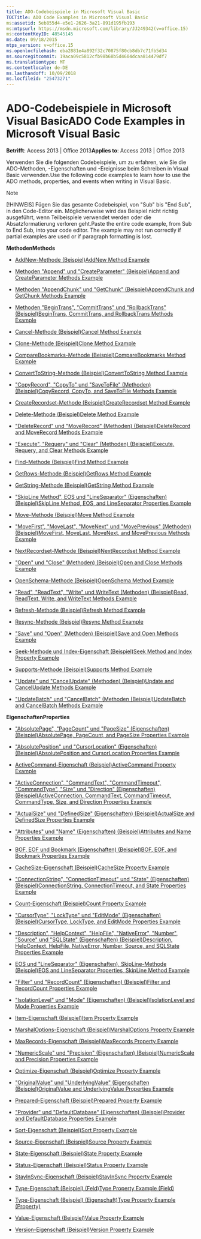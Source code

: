 ```yaml
---
title: ADO-Codebeispiele in Microsoft Visual Basic
TOCTitle: ADO Code Examples in Microsoft Visual Basic
ms:assetid: 5eb855d4-e5e1-2626-3a21-891d195fb193
ms:mtpsurl: https://msdn.microsoft.com/library/JJ249342(v=office.15)
ms:contentKeyID: 48545145
ms.date: 09/18/2015
mtps_version: v=office.15
ms.openlocfilehash: eba2881e4a892f32c70875f80cb8db7c71fb5d34
ms.sourcegitcommit: 19aca09c5812cfb98b68b5d4604dcaa814479df7
ms.translationtype: MT
ms.contentlocale: de-DE
ms.lasthandoff: 10/09/2018
ms.locfileid: "25473271"
---
```

# <a name="ado-code-examples-in-microsoft-visual-basic"></a><span data-ttu-id="1d51b-102">ADO-Codebeispiele in Microsoft Visual Basic</span><span class="sxs-lookup"><span data-stu-id="1d51b-102">ADO Code Examples in Microsoft Visual Basic</span></span>


<span data-ttu-id="1d51b-103">**Betrifft**: Access 2013 | Office 2013</span><span class="sxs-lookup"><span data-stu-id="1d51b-103">**Applies to**: Access 2013 | Office 2013</span></span>

<span data-ttu-id="1d51b-104">Verwenden Sie die folgenden Codebeispiele, um zu erfahren, wie Sie die ADO-Methoden, -Eigenschaften und -Ereignisse beim Schreiben in Visual Basic verwenden.</span><span class="sxs-lookup"><span data-stu-id="1d51b-104">Use the following code examples to learn how to use the ADO methods, properties, and events when writing in Visual Basic.</span></span>


> [!NOTE]
> <P><span data-ttu-id="1d51b-p101">[!HINWEIS] Fügen Sie das gesamte Codebeispiel, von "Sub" bis "End Sub", in den Code-Editor ein. Möglicherweise wird das Beispiel nicht richtig ausgeführt, wenn Teilbeispiele verwendet werden oder die Absatzformatierung verloren geht.</span><span class="sxs-lookup"><span data-stu-id="1d51b-p101">Paste the entire code example, from Sub to End Sub, into your code editor. The example may not run correctly if partial examples are used or if paragraph formatting is lost.</span></span></P>



<span data-ttu-id="1d51b-107">**Methoden**</span><span class="sxs-lookup"><span data-stu-id="1d51b-107">**Methods**</span></span>

  - [<span data-ttu-id="1d51b-108">AddNew-Methode (Beispiel)</span><span class="sxs-lookup"><span data-stu-id="1d51b-108">AddNew Method Example</span></span>](addnew-method-example-vb.md)

  - [<span data-ttu-id="1d51b-109">Methoden "Append" und "CreateParameter" (Beispiel)</span><span class="sxs-lookup"><span data-stu-id="1d51b-109">Append and CreateParameter Methods Example</span></span>](append-and-createparameter-methods-example-vb.md)

  - [<span data-ttu-id="1d51b-110">Methoden "AppendChunk" und "GetChunk" (Beispiel)</span><span class="sxs-lookup"><span data-stu-id="1d51b-110">AppendChunk and GetChunk Methods Example</span></span>](appendchunk-and-getchunk-methods-example-vb.md)

  - [<span data-ttu-id="1d51b-111">Methoden "BeginTrans", "CommitTrans" und "RollbackTrans" (Beispiel)</span><span class="sxs-lookup"><span data-stu-id="1d51b-111">BeginTrans, CommitTrans, and RollbackTrans Methods Example</span></span>](begintrans-committrans-and-rollbacktrans-methods-example-vb.md)

  - [<span data-ttu-id="1d51b-112">Cancel-Methode (Beispiel)</span><span class="sxs-lookup"><span data-stu-id="1d51b-112">Cancel Method Example</span></span>](cancel-method-example-vb.md)

  - [<span data-ttu-id="1d51b-113">Clone-Methode (Beispiel)</span><span class="sxs-lookup"><span data-stu-id="1d51b-113">Clone Method Example</span></span>](clone-method-example-vb.md)

  - [<span data-ttu-id="1d51b-114">CompareBookmarks-Methode (Beispiel)</span><span class="sxs-lookup"><span data-stu-id="1d51b-114">CompareBookmarks Method Example</span></span>](comparebookmarks-method-example-vb.md)

  - [<span data-ttu-id="1d51b-115">ConvertToString-Methode (Beispiel)</span><span class="sxs-lookup"><span data-stu-id="1d51b-115">ConvertToString Method Example</span></span>](converttostring-method-example-vb.md)

  - [<span data-ttu-id="1d51b-116">"CopyRecord", "CopyTo" und "SaveToFile" (Methoden) (Beispiel)</span><span class="sxs-lookup"><span data-stu-id="1d51b-116">CopyRecord, CopyTo, and SaveToFile Methods Example</span></span>](copyrecord-copyto-and-savetofile-methods-example-vb.md)

  - [<span data-ttu-id="1d51b-117">CreateRecordset-Methode (Beispiel)</span><span class="sxs-lookup"><span data-stu-id="1d51b-117">CreateRecordset Method Example</span></span>](createrecordset-method-example-vb.md)

  - [<span data-ttu-id="1d51b-118">Delete-Methode (Beispiel)</span><span class="sxs-lookup"><span data-stu-id="1d51b-118">Delete Method Example</span></span>](delete-method-example-vb.md)

  - [<span data-ttu-id="1d51b-119">"DeleteRecord" und "MoveRecord" (Methoden) (Beispiel)</span><span class="sxs-lookup"><span data-stu-id="1d51b-119">DeleteRecord and MoveRecord Methods Example</span></span>](deleterecord-and-moverecord-methods-example-vb.md)

  - [<span data-ttu-id="1d51b-120">"Execute", "Requery" und "Clear" (Methoden) (Beispiel)</span><span class="sxs-lookup"><span data-stu-id="1d51b-120">Execute, Requery, and Clear Methods Example</span></span>](execute-requery-and-clear-methods-example-vb.md)

  - [<span data-ttu-id="1d51b-121">Find-Methode (Beispiel)</span><span class="sxs-lookup"><span data-stu-id="1d51b-121">Find Method Example</span></span>](find-method-example-vb.md)

  - [<span data-ttu-id="1d51b-122">GetRows-Methode (Beispiel)</span><span class="sxs-lookup"><span data-stu-id="1d51b-122">GetRows Method Example</span></span>](getrows-method-example-vb.md)

  - [<span data-ttu-id="1d51b-123">GetString-Methode (Beispiel)</span><span class="sxs-lookup"><span data-stu-id="1d51b-123">GetString Method Example</span></span>](getstring-method-example-vb.md)

  - [<span data-ttu-id="1d51b-124">"SkipLine Method", EOS und "LineSeparator" (Eigenschaften) (Beispiel)</span><span class="sxs-lookup"><span data-stu-id="1d51b-124">SkipLine Method, EOS, and LineSeparator Properties Example</span></span>](eos-and-lineseparator-properties-and-skipline-method-example-vb.md)

  - [<span data-ttu-id="1d51b-125">Move-Methode (Beispiel)</span><span class="sxs-lookup"><span data-stu-id="1d51b-125">Move Method Example</span></span>](move-method-example-vb.md)

  - [<span data-ttu-id="1d51b-126">"MoveFirst", "MoveLast", "MoveNext" und "MovePrevious" (Methoden) (Beispiel)</span><span class="sxs-lookup"><span data-stu-id="1d51b-126">MoveFirst, MoveLast, MoveNext, and MovePrevious Methods Example</span></span>](movefirst-movelast-movenext-and-moveprevious-methods-example-vb.md)

  - [<span data-ttu-id="1d51b-127">NextRecordset-Methode (Beispiel)</span><span class="sxs-lookup"><span data-stu-id="1d51b-127">NextRecordset Method Example</span></span>](nextrecordset-method-example-vb.md)

  - [<span data-ttu-id="1d51b-128">"Open" und "Close" (Methoden) (Beispiel)</span><span class="sxs-lookup"><span data-stu-id="1d51b-128">Open and Close Methods Example</span></span>](open-and-close-methods-example-vb.md)

  - [<span data-ttu-id="1d51b-129">OpenSchema-Methode (Beispiel)</span><span class="sxs-lookup"><span data-stu-id="1d51b-129">OpenSchema Method Example</span></span>](openschema-method-example-vb.md)

  - [<span data-ttu-id="1d51b-130">"Read", "ReadText", "Write" und WriteText (Methoden) (Beispiel)</span><span class="sxs-lookup"><span data-stu-id="1d51b-130">Read, ReadText, Write, and WriteText Methods Example</span></span>](read-readtext-write-and-writetext-methods-example-vb.md)

  - [<span data-ttu-id="1d51b-131">Refresh-Methode (Beispiel)</span><span class="sxs-lookup"><span data-stu-id="1d51b-131">Refresh Method Example</span></span>](refresh-method-example-vb.md)

  - [<span data-ttu-id="1d51b-132">Resync-Methode (Beispiel)</span><span class="sxs-lookup"><span data-stu-id="1d51b-132">Resync Method Example</span></span>](resync-method-example-vb.md)

  - [<span data-ttu-id="1d51b-133">"Save" und "Open" (Methoden) (Beispiel)</span><span class="sxs-lookup"><span data-stu-id="1d51b-133">Save and Open Methods Example</span></span>](save-and-open-methods-example-vb.md)

  - [<span data-ttu-id="1d51b-134">Seek-Methode und Index-Eigenschaft (Beispiel)</span><span class="sxs-lookup"><span data-stu-id="1d51b-134">Seek Method and Index Property Example</span></span>](seek-method-and-index-property-example-vb.md)

  - [<span data-ttu-id="1d51b-135">Supports-Methode (Beispiel)</span><span class="sxs-lookup"><span data-stu-id="1d51b-135">Supports Method Example</span></span>](supports-method-example-vb.md)

  - [<span data-ttu-id="1d51b-136">"Update" und "CancelUpdate" (Methoden) (Beispiel)</span><span class="sxs-lookup"><span data-stu-id="1d51b-136">Update and CancelUpdate Methods Example</span></span>](update-and-cancelupdate-methods-example-vb.md)

  - [<span data-ttu-id="1d51b-137">"UpdateBatch" und "CancelBatch" (Methoden (Beispiel)</span><span class="sxs-lookup"><span data-stu-id="1d51b-137">UpdateBatch and CancelBatch Methods Example</span></span>](updatebatch-and-cancelbatch-methods-example-vb.md)

<span data-ttu-id="1d51b-138">**Eigenschaften**</span><span class="sxs-lookup"><span data-stu-id="1d51b-138">**Properties**</span></span>

  - [<span data-ttu-id="1d51b-139">"AbsolutePage", "PageCount" und "PageSize" (Eigenschaften) (Beispiel)</span><span class="sxs-lookup"><span data-stu-id="1d51b-139">AbsolutePage, PageCount, and PageSize Properties Example</span></span>](absolutepage-pagecount-and-pagesize-properties-example-vb.md)

  - [<span data-ttu-id="1d51b-140">"AbsolutePosition" und "CursorLocation" (Eigenschaften) (Beispiel)</span><span class="sxs-lookup"><span data-stu-id="1d51b-140">AbsolutePosition and CursorLocation Properties Example</span></span>](absoluteposition-and-cursorlocation-properties-example-vb.md)

  - [<span data-ttu-id="1d51b-141">ActiveCommand-Eigenschaft (Beispiel)</span><span class="sxs-lookup"><span data-stu-id="1d51b-141">ActiveCommand Property Example</span></span>](activecommand-property-example-vb.md)

  - [<span data-ttu-id="1d51b-142">"ActiveConnection", "CommandText", "CommandTimeout", "CommandType", "Size" und "Direction" (Eigenschaften) (Beispiel)</span><span class="sxs-lookup"><span data-stu-id="1d51b-142">ActiveConnection, CommandText, CommandTimeout, CommandType, Size, and Direction Properties Example</span></span>](activeconnection-commandtext-commandtimeout-commandtype-size-and-direction-properties-example-vb.md)

  - [<span data-ttu-id="1d51b-143">"ActualSize" und "DefinedSize" (Eigenschaften) (Beispiel)</span><span class="sxs-lookup"><span data-stu-id="1d51b-143">ActualSize and DefinedSize Properties Example</span></span>](actualsize-and-definedsize-properties-example-vb.md)

  - [<span data-ttu-id="1d51b-144">"Attributes" und "Name" (Eigenschaften) (Beispiel)</span><span class="sxs-lookup"><span data-stu-id="1d51b-144">Attributes and Name Properties Example</span></span>](attributes-and-name-properties-example-vb.md)

  - [<span data-ttu-id="1d51b-145">BOF, EOF und Bookmark (Eigenschaften) (Beispiel)</span><span class="sxs-lookup"><span data-stu-id="1d51b-145">BOF, EOF, and Bookmark Properties Example</span></span>](bof-eof-and-bookmark-properties-example-vb.md)

  - [<span data-ttu-id="1d51b-146">CacheSize-Eigenschaft (Beispiel)</span><span class="sxs-lookup"><span data-stu-id="1d51b-146">CacheSize Property Example</span></span>](cachesize-property-example-vb.md)

  - [<span data-ttu-id="1d51b-147">"ConnectionString", "ConnectionTimeout" und "State" (Eigenschaften) (Beispiel)</span><span class="sxs-lookup"><span data-stu-id="1d51b-147">ConnectionString, ConnectionTimeout, and State Properties Example</span></span>](connectionstring-connectiontimeout-and-state-properties-example-vb.md)

  - [<span data-ttu-id="1d51b-148">Count-Eigenschaft (Beispiel)</span><span class="sxs-lookup"><span data-stu-id="1d51b-148">Count Property Example</span></span>](count-property-example-vb.md)

  - [<span data-ttu-id="1d51b-149">"CursorType", "LockType" und "EditMode" (Eigenschaften) (Beispiel)</span><span class="sxs-lookup"><span data-stu-id="1d51b-149">CursorType, LockType, and EditMode Properties Example</span></span>](cursortype-locktype-and-editmode-properties-example-vb.md)

  - [<span data-ttu-id="1d51b-150">"Description", "HelpContext", "HelpFile", "NativeError", "Number", "Source" und "SQLState" (Eigenschaften) (Beispiel)</span><span class="sxs-lookup"><span data-stu-id="1d51b-150">Description, HelpContext, HelpFile, NativeError, Number, Source, and SQLState Properties Example</span></span>](description-helpcontext-helpfile-nativeerror-number-source-and-sqlstate-properties-example-vb.md)

  - [<span data-ttu-id="1d51b-151">EOS und "LineSeparator" (Eigenschaften), SkipLine-Methode (Beispiel)</span><span class="sxs-lookup"><span data-stu-id="1d51b-151">EOS and LineSeparator Properties, SkipLine Method Example</span></span>](eos-and-lineseparator-properties-and-skipline-method-example-vb.md)

  - [<span data-ttu-id="1d51b-152">"Filter" und "RecordCount" (Eigenschaften) (Beispiel)</span><span class="sxs-lookup"><span data-stu-id="1d51b-152">Filter and RecordCount Properties Example</span></span>](filter-and-recordcount-properties-example-vb.md)

  - [<span data-ttu-id="1d51b-153">"IsolationLevel" und "Mode" (Eigenschaften) (Beispiel)</span><span class="sxs-lookup"><span data-stu-id="1d51b-153">IsolationLevel and Mode Properties Example</span></span>](isolationlevel-and-mode-properties-example-vb.md)

  - [<span data-ttu-id="1d51b-154">Item-Eigenschaft (Beispiel)</span><span class="sxs-lookup"><span data-stu-id="1d51b-154">Item Property Example</span></span>](item-property-example-vb.md)

  - [<span data-ttu-id="1d51b-155">MarshalOptions-Eigenschaft (Beispiel)</span><span class="sxs-lookup"><span data-stu-id="1d51b-155">MarshalOptions Property Example</span></span>](marshaloptions-property-example-vb.md)

  - [<span data-ttu-id="1d51b-156">MaxRecords-Eigenschaft (Beispiel)</span><span class="sxs-lookup"><span data-stu-id="1d51b-156">MaxRecords Property Example</span></span>](maxrecords-property-example-vb.md)

  - [<span data-ttu-id="1d51b-157">"NumericScale" und "Precision" (Eigenschaften) (Beispiel)</span><span class="sxs-lookup"><span data-stu-id="1d51b-157">NumericScale and Precision Properties Example</span></span>](ado-numericscale-and-precision-properties-example-vb.md)

  - [<span data-ttu-id="1d51b-158">Optimize-Eigenschaft (Beispiel)</span><span class="sxs-lookup"><span data-stu-id="1d51b-158">Optimize Property Example</span></span>](optimize-property-example-vb.md)

  - [<span data-ttu-id="1d51b-159">"OriginalValue" und "UnderlyingValue" (Eigenschaften (Beispiel)</span><span class="sxs-lookup"><span data-stu-id="1d51b-159">OriginalValue and UnderlyingValue Properties Example</span></span>](originalvalue-and-underlyingvalue-properties-example-vb.md)

  - [<span data-ttu-id="1d51b-160">Prepared-Eigenschaft (Beispiel)</span><span class="sxs-lookup"><span data-stu-id="1d51b-160">Prepared Property Example</span></span>](prepared-property-example-vb.md)

  - [<span data-ttu-id="1d51b-161">"Provider" und "DefaultDatabase" (Eigenschaften) (Beispiel)</span><span class="sxs-lookup"><span data-stu-id="1d51b-161">Provider and DefaultDatabase Properties Example</span></span>](provider-and-defaultdatabase-properties-example-vb.md)

  - [<span data-ttu-id="1d51b-162">Sort-Eigenschaft (Beispiel)</span><span class="sxs-lookup"><span data-stu-id="1d51b-162">Sort Property Example</span></span>](sort-property-example-vb.md)

  - [<span data-ttu-id="1d51b-163">Source-Eigenschaft (Beispiel)</span><span class="sxs-lookup"><span data-stu-id="1d51b-163">Source Property Example</span></span>](source-property-example-vb.md)

  - [<span data-ttu-id="1d51b-164">State-Eigenschaft (Beispiel)</span><span class="sxs-lookup"><span data-stu-id="1d51b-164">State Property Example</span></span>](state-property-example-vb.md)

  - [<span data-ttu-id="1d51b-165">Status-Eigenschaft (Beispiel)</span><span class="sxs-lookup"><span data-stu-id="1d51b-165">Status Property Example</span></span>](status-property-example-recordset-vb.md)

  - [<span data-ttu-id="1d51b-166">StayInSync-Eigenschaft (Beispiel)</span><span class="sxs-lookup"><span data-stu-id="1d51b-166">StayInSync Property Example</span></span>](stayinsync-property-example-vb.md)

  - [<span data-ttu-id="1d51b-167">Type-Eigenschaft (Beispiel) (Feld)</span><span class="sxs-lookup"><span data-stu-id="1d51b-167">Type Property Example (Field)</span></span>](type-property-example-field-vb.md)

  - [<span data-ttu-id="1d51b-168">Type-Eigenschaft (Beispiel) (Eigenschaft)</span><span class="sxs-lookup"><span data-stu-id="1d51b-168">Type Property Example (Property)</span></span>](type-property-example-property-vb.md)

  - [<span data-ttu-id="1d51b-169">Value-Eigenschaft (Beispiel)</span><span class="sxs-lookup"><span data-stu-id="1d51b-169">Value Property Example</span></span>](value-property-example-vb.md)

  - [<span data-ttu-id="1d51b-170">Version-Eigenschaft (Beispiel)</span><span class="sxs-lookup"><span data-stu-id="1d51b-170">Version Property Example</span></span>](version-property-example-vb.md)

